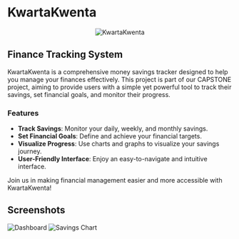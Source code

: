 # KwartaKwenta

<div align="center">
   <img src="https://i.imgur.com/RZSMUb2.jpeg" alt="KwartaKwenta">
</div>

## Finance Tracking System

KwartaKwenta is a comprehensive money savings tracker designed to help you manage your finances effectively. This project is part of our CAPSTONE project, aiming to provide users with a simple yet powerful tool to track their savings, set financial goals, and monitor their progress.

### Features

- **Track Savings**: Monitor your daily, weekly, and monthly savings.
- **Set Financial Goals**: Define and achieve your financial targets.
- **Visualize Progress**: Use charts and graphs to visualize your savings journey.
- **User-Friendly Interface**: Enjoy an easy-to-navigate and intuitive interface.

Join us in making financial management easier and more accessible with KwartaKwenta!

## Screenshots

![Dashboard](https://via.placeholder.com/600x400.png?text=Dashboard)
![Savings Chart](https://via.placeholder.com/600x400.png?text=Savings+Chart)
